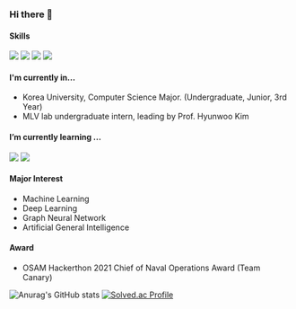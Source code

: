 ### Hi there 👋
#### Skills
<img src="https://img.shields.io/badge/PyTorch-EE4C2C?style=flat-square&logo=PyTorch&logoColor=white"/> <img src="https://img.shields.io/badge/Python-3776AB?style=flat-square&logo=Python&logoColor=white"/> <img src="https://img.shields.io/badge/C-A8B9CC?style=flat-square&logo=C&logoColor=white"/> <img src="https://img.shields.io/badge/OCaml-EC6813?style=flat-square&logo=OCaml&logoColor=white"/> 


<!--
**zheedong/zheedong** is a ✨ _special_ ✨ repository because its `README.md` (this file) appears on your GitHub profile.

Here are some ideas to get you started:


- 👯 I’m looking to collaborate on ...
- 🤔 I’m looking for help with ...
- 💬 Ask me about ...
- 📫 How to reach me: ...
- 😄 Pronouns: ...
- ⚡ Fun fact: ...
-->

#### I'm currently in...
* Korea University, Computer Science Major. (Undergraduate, Junior, 3rd Year)
* MLV lab undergraduate intern, leading by Prof. Hyunwoo Kim

#### I’m currently learning ...  
<img src="https://img.shields.io/badge/PyTorch-EE4C2C?style=flat-square&logo=PyTorch&logoColor=white"/> <img src="https://img.shields.io/badge/Python-3776AB?style=flat-square&logo=Python&logoColor=white"/>

#### Major Interest
* Machine Learning
* Deep Learning
* Graph Neural Network
* Artificial General Intelligence

#### Award
* OSAM Hackerthon 2021 Chief of Naval Operations Award (Team Canary)

![Anurag's GitHub stats](https://github-readme-stats.vercel.app/api?username=zheedong&show_icons=true&theme=tokyonight)
[![Solved.ac Profile](http://mazassumnida.wtf/api/v2/generate_badge?boj=zheedong)](https://solved.ac/zheedong/)
